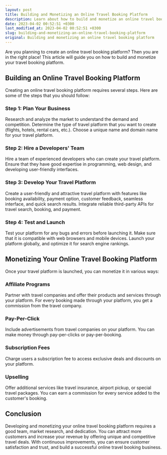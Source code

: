 ```yaml
---
layout: post
title: Building and Monetizing an Online Travel Booking Platform
description: Learn about how to build and monetize an online travel booking platform to make money and attract customers.
date: 2023-04-02 00:52:51 +0300
last_modified_at: 2023-04-02 00:52:51 +0300
slug: building-and-monetizing-an-online-travel-booking-platform
original: Building and monetizing an online travel booking platform
---
```

Are you planning to create an online travel booking platform? Then you are in the right place! This article will guide you on how to build and monetize your travel booking platform.

## Building an Online Travel Booking Platform

Creating an online travel booking platform requires several steps. Here are some of the steps that you should follow:

### Step 1: Plan Your Business

Research and analyze the market to understand the demand and competition. Determine the type of travel platform that you want to create (flights, hotels, rental cars, etc.). Choose a unique name and domain name for your travel platform. 

### Step 2: Hire a Developers' Team

Hire a team of experienced developers who can create your travel platform. Ensure that they have good expertise in programming, web design, and developing user-friendly interfaces. 

### Step 3: Develop Your Travel Platform

Create a user-friendly and attractive travel platform with features like booking availability, payment option, customer feedback, seamless interface, and quick search results. Integrate reliable third-party APIs for travel search, booking, and payment. 

### Step 4: Test and Launch

Test your platform for any bugs and errors before launching it. Make sure that it is compatible with web browsers and mobile devices. Launch your platform globally, and optimize it for search engine rankings. 

## Monetizing Your Online Travel Booking Platform

Once your travel platform is launched, you can monetize it in various ways:

### Affiliate Programs

Partner with travel companies and offer their products and services through your platform. For every booking made through your platform, you get a commission from the travel company.

### Pay-Per-Click

Include advertisements from travel companies on your platform. You can make money through pay-per-clicks or pay-per-booking.

### Subscription Fees

Charge users a subscription fee to access exclusive deals and discounts on your platform.

### Upselling

Offer additional services like travel insurance, airport pickup, or special travel packages. You can earn a commission for every service added to the customer's booking. 

## Conclusion

Developing and monetizing your online travel booking platform requires a good team, market research, and dedication. You can attract more customers and increase your revenue by offering unique and competitive travel deals. With continuous improvements, you can ensure customer satisfaction and trust, and build a successful online travel booking business.